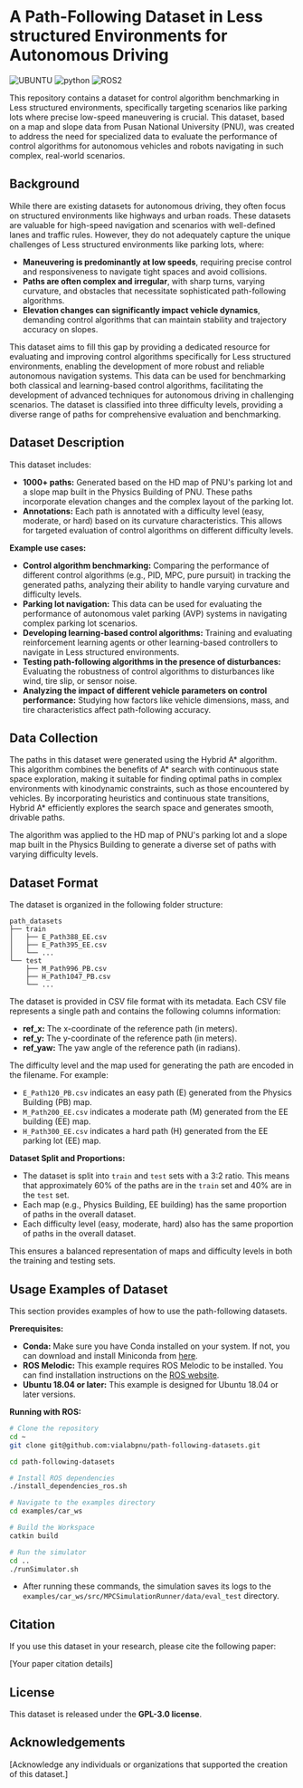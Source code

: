 # A Path-Following Dataset in Less structured Environments for Autonomous Driving

![UBUNTU](https://img.shields.io/badge/UBUNTU-18.04-orange?style=plastic&logo=ubuntu)
![python](https://img.shields.io/badge/Python-2.7-blue?style=plastic&logo=python)
![ROS2](https://img.shields.io/badge/ROS-Melodic-white?style=plastic&logo=ros)

This repository contains a dataset for control algorithm benchmarking in Less structured environments, specifically targeting scenarios like parking lots where precise low-speed maneuvering is crucial. This dataset, based on a map and slope data from Pusan National University (PNU), was created to address the need for specialized data to evaluate the performance of control algorithms for autonomous vehicles and robots navigating in such complex, real-world scenarios.

## Background

While there are existing datasets for autonomous driving, they often focus on structured environments like highways and urban roads. These datasets are valuable for high-speed navigation and scenarios with well-defined lanes and traffic rules. However, they do not adequately capture the unique challenges of Less structured environments like parking lots, where:

* **Maneuvering is predominantly at low speeds**, requiring precise control and responsiveness to navigate tight spaces and avoid collisions.
* **Paths are often complex and irregular**, with sharp turns, varying curvature, and obstacles that necessitate sophisticated path-following algorithms.
* **Elevation changes can significantly impact vehicle dynamics**, demanding control algorithms that can maintain stability and trajectory accuracy on slopes.

This dataset aims to fill this gap by providing a dedicated resource for evaluating and improving control algorithms specifically for Less structured environments, enabling the development of more robust and reliable autonomous navigation systems. This data can be used for benchmarking both classical and learning-based control algorithms, facilitating the development of advanced techniques for autonomous driving in challenging scenarios. The dataset is classified into three difficulty levels, providing a diverse range of paths for comprehensive evaluation and benchmarking.


## Dataset Description

This dataset includes:

* **1000+ paths:**  Generated based on the HD map of PNU's parking lot and a slope map built in the Physics Building of PNU. These paths incorporate elevation changes and the complex layout of the parking lot.
* **Annotations:** Each path is annotated with a difficulty level (easy, moderate, or hard) based on its curvature characteristics. This allows for targeted evaluation of control algorithms on different difficulty levels.

**Example use cases:**

* **Control algorithm benchmarking:** Comparing the performance of different control algorithms (e.g., PID, MPC, pure pursuit) in tracking the generated paths, analyzing their ability to handle varying curvature and difficulty levels.
* **Parking lot navigation:** This data can be used for evaluating the performance of autonomous valet parking (AVP) systems in navigating complex parking lot scenarios.
* **Developing learning-based control algorithms:** Training and evaluating reinforcement learning agents or other learning-based controllers to navigate in Less structured environments.
* **Testing path-following algorithms in the presence of disturbances:** Evaluating the robustness of control algorithms to disturbances like wind, tire slip, or sensor noise.
* **Analyzing the impact of different vehicle parameters on control performance:** Studying how factors like vehicle dimensions, mass, and tire characteristics affect path-following accuracy.

## Data Collection

The paths in this dataset were generated using the Hybrid A* algorithm. This algorithm combines the benefits of A* search with continuous state space exploration, making it suitable for finding optimal paths in complex environments with kinodynamic constraints, such as those encountered by vehicles. By incorporating heuristics and continuous state transitions, Hybrid A* efficiently explores the search space and generates smooth, drivable paths.

The algorithm was applied to the HD map of PNU's parking lot and a slope map built in the Physics Building to generate a diverse set of paths with varying difficulty levels.

## Dataset Format
The dataset is organized in the following folder structure:
```
path_datasets
├── train
│   ├── E_Path388_EE.csv
│   ├── E_Path395_EE.csv
│   └── ...
└── test
    ├── M_Path996_PB.csv
    ├── H_Path1047_PB.csv
    └── ...
```

The dataset is provided in CSV file format with its metadata. Each CSV file represents a single path and contains the following columns information:

* **ref_x:**  The x-coordinate of the reference path (in meters).
* **ref_y:** The y-coordinate of the reference path (in meters).
* **ref_yaw:** The yaw angle of the reference path (in radians).
<!-- * **ref_z:** The height information of the reference path (in meters). -->

The difficulty level and the map used for generating the path are encoded in the filename. For example:

* `E_Path120_PB.csv` indicates an easy path (E) generated from the Physics Building (PB) map.
* `M_Path200_EE.csv` indicates a moderate path (M) generated from the EE building (EE) map.
* `H_Path300_EE.csv` indicates a hard path (H) generated from the EE parking lot (EE) map.

**Dataset Split and Proportions:**

* The dataset is split into `train` and `test` sets with a 3:2 ratio. This means that approximately 60% of the paths are in the `train` set and 40% are in the `test` set.
* Each map (e.g., Physics Building, EE building) has the same proportion of paths in the overall dataset.
* Each difficulty level (easy, moderate, hard) also has the same proportion of paths in the overall dataset.

This ensures a balanced representation of maps and difficulty levels in both the training and testing sets.

## Usage Examples of Dataset

This section provides examples of how to use the path-following datasets.

**Prerequisites:**

* **Conda:** Make sure you have Conda installed on your system. If not, you can download and install Miniconda from [here](https://docs.conda.io/en/latest/miniconda.html).
* **ROS Melodic:** This example requires ROS Melodic to be installed. You can find installation instructions on the [ROS website](http://wiki.ros.org/melodic/Installation).
* **Ubuntu 18.04 or later:** This example is designed for Ubuntu 18.04 or later versions.

**Running with ROS:**

```bash
# Clone the repository
cd ~
git clone git@github.com:vialabpnu/path-following-datasets.git

cd path-following-datasets

# Install ROS dependencies
./install_dependencies_ros.sh

# Navigate to the examples directory
cd examples/car_ws

# Build the Workspace
catkin build

# Run the simulator
cd ..
./runSimulator.sh
```

* After running these commands, the simulation saves its logs to the ```examples/car_ws/src/MPCSimulationRunner/data/eval_test``` directory.

<!-- **Running through Docker:**
We also provide a Docker image with all the necessary dependencies pre-installed.
```bash
# Pull and run the image
docker run -it <docker_image_name> 

# Navigate to the examples directory (inside the container)
cd path-following-datasets

# Run the simulator
./runSimulator.sh
``` -->

## Citation

If you use this dataset in your research, please cite the following paper:

[Your paper citation details]

## License

This dataset is released under the **GPL-3.0 license**.

## Acknowledgements

[Acknowledge any individuals or organizations that supported the creation of this dataset.]
